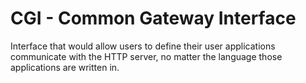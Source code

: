 # CGI - Common Gateway Interface

Interface that would allow users to define their user applications communicate with the HTTP server, no matter the language those applications are written in.
